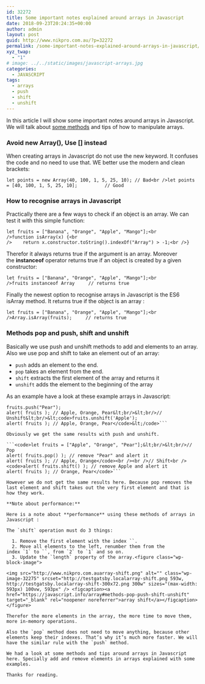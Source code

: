 ```yaml
---
id: 32272
title: Some important notes explained around arrays in Javascript
date: 2018-09-23T20:24:35+00:00
author: admin
layout: post
guid: http://www.nikpro.com.au/?p=32272
permalink: /some-important-notes-explained-around-arrays-in-javascript/
xyz_twap:
  - "1"
# image: ../../static/images/javascript-arrays.jpg
categories:
  - JAVASCRIPT
tags:
  - arrays
  - push
  - shift
  - unshift
---
```

In this article I will show some important notes around arrays in Javascript. We will talk about [some methods](http://www.nikpro.com.au/how-to-generate-a-mappable-array-in-javascript/) and tips of how to manipulate arrays.

### Avoid new Array(), Use [] instead

When creating arrays in Javascript do not use the new keyword. It confuses the code and no need to use that. WE better use the modern and clean brackets:

```let points = new Array(40, 100, 1, 5, 25, 10); // Bad<br />let points = [40, 100, 1, 5, 25, 10];          // Good```

### How to recognise arrays in Javascript

Practically there are a few ways to check if an object is an array. We can test it with this simple function:

```let fruits = ["Banana", "Orange", "Apple", "Mango"];<br />function isArray(x) {<br />    return x.constructor.toString().indexOf("Array") > -1;<br />}```

Therefor it always returns true if the argument is an array. Moreover the **instanceof** operator returns true if an object is created by a given constructor:

```let fruits = ["Banana", "Orange", "Apple", "Mango"];<br />fruits instanceof Array     // returns true```

Finally the newest option to recognise arrays in Javascript is the ES6 isArray method. It returns true if the object is an array :

```let fruits = ["Banana", "Orange", "Apple", "Mango"];<br />Array.isArray(fruits);     // returns true```

### Methods pop and push, shift and unshift

Basically we use push and unshift methods to add and elements to an array. Also we use pop and shift to take an element out of an array:

  * `push` adds an element to the end.
  * `pop` takes an element from the end.
  * `shift` extracts the first element of the array and returns it
  * `unshift` adds the element to the beginning of the array  
    

As an example have a look at these example arrays in Javascript:

```<code>let fruits = ["Apple", "Orange"];&lt;br/>&lt;br/>// Push
fruits.push("Pear");
alert( fruits ); // Apple, Orange, Pear&lt;br/>&lt;br/>// Unshift&lt;br/>&lt;code>fruits.unshift('Apple');
alert( fruits ); // Apple, Orange, Pear</code>&lt;/code>```

Obviously we get the same results with push and unshift.

```<code>let fruits = ["Apple", "Orange", "Pear"];&lt;br/>&lt;br/>// Pop
alert( fruits.pop() ); // remove "Pear" and alert it
alert( fruits ); // Apple, Orange</code><br /><br />// Shift<br /><code>alert( fruits.shift() ); // remove Apple and alert it
alert( fruits ); // Orange, Pear</code>```

However we do not get the same results here. Because pop removes the last element and shift takes out the very first element and that is how they work. 

**Note about performance:**

Here is a note about **performance** using these methods of arrays in Javascript :

The `shift` operation must do 3 things:

  1. Remove the first element with the index ``.
  2. Move all elements to the left, renumber them from the index `1` to ``, from `2` to `1` and so on.
  3. Update the `length` property of the array.<figure class="wp-block-image">

<img src="http://www.nikpro.com.auarray-shift.png" alt="" class="wp-image-32275" srcset="http://testgatsby.localarray-shift.png 593w, http://testgatsby.localarray-shift-300x72.png 300w" sizes="(max-width: 593px) 100vw, 593px" /> <figcaption><a href="https://javascript.info/array#methods-pop-push-shift-unshift" target="_blank" rel="noopener noreferrer">array shift</a></figcaption></figure> 

Therefor the more elements in the array, the more time to move them, more in-memory operations.

Also the `pop` method does not need to move anything, because other elements keep their indexes. That’s why it’s much more faster. We will have the similar rule with the `push` method.

We had a look at some methods and tips around arrays in Javascript here. Specially add and remove elements in arrays explained with some examples.

Thanks for reading.